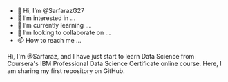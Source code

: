 - 👋 Hi, I’m @SarfarazG27
- 👀 I’m interested in ...
- 🌱 I’m currently learning ...
- 💞️ I’m looking to collaborate on ...
- 📫 How to reach me ...

<!---
SarfarazG27/SarfarazG27 is a ✨ special ✨ repository because its `README.md` (this file) appears on your GitHub profile.
You can click the Preview link to take a look at your changes.
--->
Hi, I'm @Sarfaraz, and I have just start to learn Data Science from Coursera's IBM Professional Data Science Certificate online course. Here, I am sharing my first repository on GitHub.
